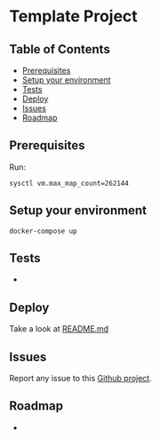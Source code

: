 # Template Project

## Table of Contents
* [Prerequisites](#Prerequisites)
* [Setup your environment](#Setup-your-environment)
* [Tests](#Tests)
* [Deploy](#Deploy)
* [Issues](#Issues)
* [Roadmap](#Roadmap)

## Prerequisites

Run:
```shell
sysctl vm.max_map_count=262144
```

## Setup your environment

```shell
docker-compose up
```

## Tests

*

## Deploy

Take a look at [README.md](./helm/README.md)

## Issues

Report any issue to this
[Github project](https://github.com/ursais/template/issues).

## Roadmap

*
